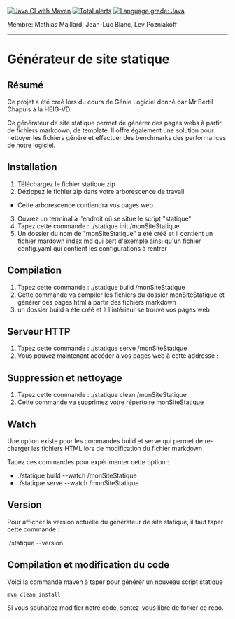 [![Java CI with Maven](https://github.com/gen-classroom/projet-blanc_maillard_pozniakoff/actions/workflows/maven.yml/badge.svg)](https://github.com/gen-classroom/projet-blanc_maillard_pozniakoff/actions/workflows/maven.yml) [![Total alerts](https://img.shields.io/lgtm/alerts/g/gen-classroom/projet-blanc_maillard_pozniakoff.svg?logo=lgtm&logoWidth=18)](https://lgtm.com/projects/g/gen-classroom/projet-blanc_maillard_pozniakoff/alerts/) [![Language grade: Java](https://img.shields.io/lgtm/grade/java/g/gen-classroom/projet-blanc_maillard_pozniakoff.svg?logo=lgtm&logoWidth=18)](https://lgtm.com/projects/g/gen-classroom/projet-blanc_maillard_pozniakoff/context:java)

Membre: Mathias Maillard, Jean-Luc Blanc, Lev Pozniakoff

------

# Générateur de site statique

## Résumé

Ce projet a été créé lors du cours de Génie Logiciel donné par Mr Bertil Chapuis à la HEIG-VD.

Ce générateur de site statique permet de générer des pages webs à partir de fichiers markdown, de template. Il offre également une solution pour nettoyer les fichiers généré et effectuer des benchmarks des performances de notre logiciel.

## Installation

1. Téléchargez le fichier statique.zip
2. Dézippez le fichier zip dans votre arborescence de travail
  * Cette arborescence contiendra vos pages web
3. Ouvrez un terminal à l'endroit où se situe le script "statique"
4. Tapez cette commande : ./statique init /monSiteStatique
5. Un dossier du nom de "monSiteStatique" a été créé et il contient un fichier mardown index.md qui sert d'exemple ainsi qu'un fichier config.yaml qui contient les configurations à rentrer

## Compilation

1. Tapez cette commande : ./statique build /monSiteStatique
2. Cette commande va compiler les fichiers du dossier monSiteStatique et générer des pages html à partir des fichiers markdown
3. un dossier build a été créé et à l'intérieur se trouve vos pages web

## Serveur HTTP

1. Tapez cette commande : ./statique serve /monSiteStatique
2. Vous pouvez maintenant accéder à vos pages web à cette addresse : 

## Suppression et nettoyage

1. Tapez cette commande : ./statique clean /monSiteStatique
2. Cette commande va supprimez votre répertoire monSiteStatique

## Watch

Une option existe pour les commandes build et serve qui permet de re-charger les fichiers HTML lors de modification du fichier markdown

Tapez ces commandes pour expérimenter cette option : 

* ./statique build --watch /monSiteStatique
* ./statique serve --watch /monSiteStatique

## Version

Pour afficher la version actuelle du générateur de site statique, il faut taper cette commande : 

 ./statique --version

## Compilation et modification du code

Voici la commande maven à taper pour générer un nouveau script statique

```
mvn clean install
```

Si vous souhaitez modifier notre code, sentez-vous libre de forker ce repo.